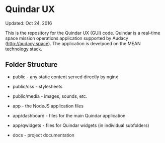 # Quindar UX
Updated: Oct 24, 2016

This is the repository for the Quindar UX (GUI) code. Quindar is a real-time space mission operations application supported by Audacy (http://audacy.space). The application is develpoed on the MEAN technology stack.



## Folder Structure

* public        - any static content served directly by nginx
 * public/css    - stylesheets
 * public/media  - images, sounds, etc.

* app           - the NodeJS application files
 * app/dashboard     - files for the main Quindar application
 * app/qwidgets      - files for Quindar widgets (in individual subfolders)

* docs          - project documentation



